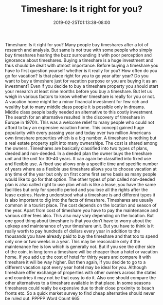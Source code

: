 ﻿---
title: "Timeshare: Is it right for you?"
date: 2019-02-25T01:13:38-08:00
description: "Time-Share Investments Tips for Web Success"
featured_image: "/images/Time-Share Investments.jpg"
tags: ["Time Share Investments"]
---

Timeshare: Is it right for you?
      Many people buy timeshares after a lot of research and analysis. But same is not true with some people who simply buy timeshares hearing the buzz surrounding it with poor perception and ignorance about timeshares. Buying a timeshare is a huge investment and thus should be dealt with utmost importance. Before buying a timeshare you have to first question yourself whether is it really for you? How often do you go for vacation? Is that place right for you to go year after year? Do you want to buy a timeshare just for vacation purpose or you are buying it as an investment? 
      Even if you decide to buy a timeshare property you should start your research at least nine months before you buy a timeshare. But let us weigh in various factors to know whether timeshare is really for you or not. A vacation home might be a minor financial investment for few rich and wealthy but to many middle class people it is possible only in dreams. Middle class people badly needed an alternative to this costly investment. The search for an alternative resulted in the discovery of timeshare in Europe in 1970’s. This was a welcome relief to many people who could not afford to buy an expensive vacation home. This concept gained huge popularity with every passing year and today over two million Americans own timeshare properties which is a big number. 
      A timeshare is nothing but a real estate property split into many ownerships. The cost is shared among the owners. Timeshares are basically classified into two types of plans, deeded and non-deeded. In a deeded plan the owner buys the timeshare unit and the unit for 30-40 years. It can again be classified into fixed use and flexible use. A fixed use allows only a specific time and specific number of years where as a flexible use timeshare allows you to choose vacation at any time of the year but only on first come first serve basis as many people would like to go for that option. The other types of plan called non-deeded plan is also called right to use plan which is like a lease, you have the same facilities but only for specific period and you lose all the rights after the lease expires. 
      Having understood what a timeshare is and different types it is also important to dig into the facts of timeshare. Timeshares are usually common in a tourist place. The cost depends on the location and season of the year. Apart from cost of timeshare you have to pay the maintenance and various other fees also. This also may vary depending on the location. But one good thing about timeshare is that you don’t have to worry about the upkeep and maintenance of your timeshare unit. But you have to think is it really worth to pay hundreds of dollars every year  in addition to the thousands you have already paid to buy the timeshare and that too to spend only one or two weeks in a year.  This may be reasonable only if the maintenance fee is low which is generally not. 
      But if you see the other side of the coin, in long term a timeshare will be cheaper than a hotel or vacation home. If you add up the cost of hotel for thirty years and compare it with timeshare it will be way higher. But then again, if you decide to go to a different vacation spot every year hotel may be ideal for you. Although timeshare offer exchange of properties with other owners across the states and countries it may not be that easy to do it. Also one should compare the other alternatives to a timeshare available in that place. In some seasons timeshares could really be expensive due to their close proximity to beach fronts etc. So a quick market survey to find cheap alternative should never be ruled out.
      PPPPP 
      Word Count 665


